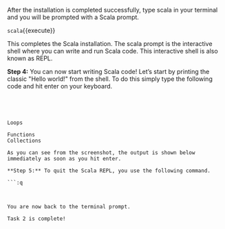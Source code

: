 After the installation is completed successfully, type scala in your terminal and you will be prompted with a Scala prompt.

`scala`{{execute}}

 

This completes the Scala installation. The scala prompt is the interactive shell where you can write and run Scala code. This interactive shell is also known as REPL.

**Step 4:** You can now start writing Scala code! Let’s start by printing the classic "Hello world!" from the shell. To do this simply type the following code and hit enter on your keyboard.

```println("Hello World!")

 

 
Loops

Functions
Collections

As you can see from the screenshot, the output is shown below immediately as soon as you hit enter.

**Step 5:** To quit the Scala REPL, you use the following command.

```:q

 

You are now back to the terminal prompt.

Task 2 is complete!

